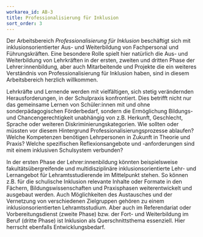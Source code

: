 ```yaml
---
workarea_id: AB-3
title: Professionalisierung für Inklusion
sort_order: 3
---
```

Der Arbeitsbereich *Professionalisierung für Inklusion* beschäftigt sich mit inklusionsorientierter Aus- und Weiterbildung von Fachpersonal und Führungskräften. Eine besondere Rolle spielt hier natürlich die Aus- und Weiterbildung von Lehrkräften in der ersten, zweiten und dritten Phase der Lehrer:innenbildung, aber auch Mitarbeitende und Projekte die ein weiteres Verständnis von Professionalisierung für Inklusion haben, sind in diesem Arbeitsbereich herzlich willkommen.

Lehrkräfte und Lernende werden mit vielfältigen, sich stetig verändernden Herausforderungen, in der Schulpraxis konfrontiert. Dies betrifft nicht nur das gemeinsame Lernen von Schüler:innen mit und ohne sonderpädagogischen Förderbedarf, sondern die Ermöglichung Bildungs- und Chancengerechtigkeit unabhängig von z.B. Herkunft, Geschlecht, Sprache oder weiteren Diskriminierungskategorien. Wie sollten oder müssten vor diesem Hintergrund Professionalisierungsprozesse ablaufen? Welche Kompetenzen benötigen Lehrpersonen in Zukunft in Theorie und Praxis? Welche spezifischen Reflexionsangebote und -anforderungen sind mit einem inklusiven Schulsystem verbunden?

In der ersten Phase der Lehrer:innenbildung könnten beispielsweise fakultätsübergreifende und multidisziplinäre inklusionsorientierte Lehr- und Lernangebot für Lehramtsstudierende im Mittelpunkt stehen. So können z.B. für die schulische Inklusion relevante Inhalte oder Formate in den Fächern, Bildungswissenschaften und Praxisphasen weiterentwickelt und ausgebaut werden. Auch Möglichkeiten des Austausches und der Vernetzung von verschiedenen Zielgruppen gehören zu einem inklusionsorientierten Lehramtsstudium. Aber auch im Referendariat oder Vorbereitungsdienst (zweite Phase) bzw. der Fort- und Weiterbildung im Beruf (dritte Phase) ist Inklusion als Querschnittsthema essenziell. Hier herrscht ebenfalls Entwicklungsbedarf.
